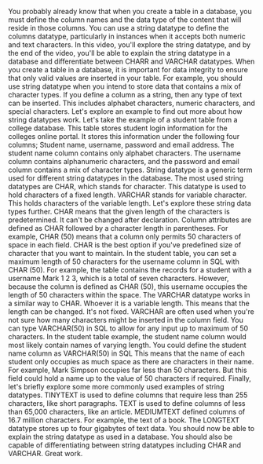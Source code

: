 You probably already
know that when you create a table in a database, you must define the
column names and the data type of the content that will reside
in those columns. You can use a string datatype to define the columns datatype, particularly in instances
when it accepts both numeric and
text characters. In this video, you'll
explore the string datatype, and by the end of the video, you'll be able to explain
the string datatype in a database and differentiate between CHARR and
VARCHAR datatypes. When you create a
table in a database, it is important for data
integrity to ensure that only valid values are
inserted in your table. For example, you should use
string datatype when you intend to store data that contains a mix of
character types. If you define a
column as a string, then any type of text
can be inserted. This includes
alphabet characters, numeric characters, and
special characters. Let's explore an
example to find out more about how string
datatypes work. Let's take the example of a student table from
a college database. This table stores student login information for the
colleges online portal. It stores this information under the following
four columns; Student name, username,
password and email address. The student name column contains only
alphabet characters. The username column contains
alphanumeric characters, and the password
and email column contains a mix of
character types. String datatype is
a generic term used for different string
datatypes in the database. The most used string
datatypes are CHAR, which stands for character. This datatype is used to hold characters of a fixed length. VARCHAR stands for
variable character. This holds characters
of the variable length. Let's explore these string
data types further. CHAR means that the given length of the characters
is predetermined. It can't be changed
after declaration. Column attributes
are defined as CHAR followed by a character
length in parentheses. For example, CHAR (50)
means that a column only permits 50 characters
of space in each field. CHAR is the best
option if you've predefined size of character
that you want to maintain. In the student table, you can set a maximum
length of 50 characters for the username column in
SQL with CHAR (50). For example, the table
contains the records for a student with a
username Mark 1 2 3, which is a total of
seven characters. However, because the column
is defined as CHAR (50), this username occupies
the length of 50 characters within the space. The VARCHAR datatype works
in a similar way to CHAR. Whoever it is a variable length. This means that the
length can be changed. It's not fixed. VARCHAR
are often used when you're not sure how many characters might be inserted in
the column field. You can type
VARCHAR(50) in SQL to allow for any input up to
maximum of 50 characters. In the student table example, the student name
column would most likely contain names
of varying length. You could define the
student name column as VARCHAR(50) in SQL This means that the name
of each student only occupies as much space as there are characters
in their name. For example, Mark Simpson occupies far less
than 50 characters. But this field could
hold a name up to the value of 50
characters if required. Finally, let's briefly explore some more commonly used
examples of string datatypes. TINYTEXT is used to define
columns that require less than 255 characters,
like short paragraphs. TEXT is used to define
columns of less than 65,000 characters,
like an article. MEDIUMTEXT defined columns
of 16.7 million characters. For example, the text of a book. The LONGTEXT datatype
stores up to four gigabytes of text data. You should now be
able to explain the string datatype as
used in a database. You should also be capable
of differentiating between string datatypes including
CHAR and VARCHAR. Great work.